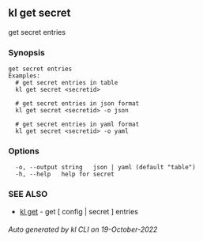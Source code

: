 ## kl get secret

get secret entries

### Synopsis

```
get secret entries
Examples:
  # get secret entries in table
  kl get secret <secretid>

  # get secret entries in json format
  kl get secret <secretid> -o json

  # get secret entries in yaml format
  kl get secret <secretid> -o yaml

```

### Options

```
  -o, --output string   json | yaml (default "table")
  -h, --help   help for secret
```

### SEE ALSO

* [kl get](kl_get.md)  - get [ config | secret ] entries

###### Auto generated by kl CLI on 19-October-2022
